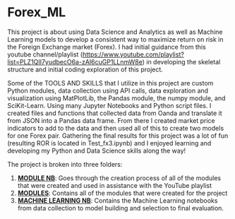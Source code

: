 # Forex_ML

This project is about using Data Science and Analytics as well as Machine Learning models to develop a consistent way to maximize return on risk in the Foreign Exchange market (Forex). I had initial guidance from this youtube channel/playlist (https://www.youtube.com/playlist?list=PLZ1QII7yudbecO6a-zAI6cuGP1LLnmW8e) in developing the skeletal structure and initial coding exploration of this project.

Some of the TOOLS AND SKILLS that I utilize in this project are custom Python modules, data collection using API calls, data exploration and visualization using MatPlotLib, the Pandas module, the numpy module, and SciKit-Learn. Using many Jupyter Notebooks and Python script files. I created files and functions that collected data from Oanda and translate it from JSON into a Pandas data frame. From there I created market price indicators to add to the data and then used all of this to create two models for one Forex pair. Gathering the final results for this project was a lot of fun (resulting ROR is located in Test_fx3.ipynb) and I enjoyed learning and developing my Python and Data Science skills along the way!

The project is broken into three folders:
  1. <u><b>MODULE NB</b></u>: Goes through the creation process of all of the modules that were created and used in assistance with the YouTube playlist
  2. <u><b>MODULES</b></u>: Contains all of the modules that were created for the project 
  3. <u><b>MACHINE LEARNING NB</b></u>: Contains the Machine Learning notebooks from data collection to model building and selection to final evaluation.
